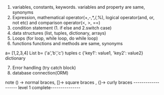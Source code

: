1. variables, constants, keywords.
   variables and property are same, synonyms
2. Expression, mathematical operator(+,-,\*,/,%), logical operator(and, or, not etc) and comparison operator(<, >, ==)
3. condition statement (1. if else and 2.switch case)
4. data structures (list, tuples, dictionary, arrays)
5. Loops (for loop, while loop, do while loop)
6. functions
   functions and methods are same, synonyms

a= [1,2,3,4] List
b= ('a','b','c') tuples
c {'key1': value1, 'key2': value2} dictionary

7. Error handling (try catch block)
8. database connection(ORM)

note () -> normal braces, []-> square braces , {}-> curly braces
------------------- level 1 complete---------------
